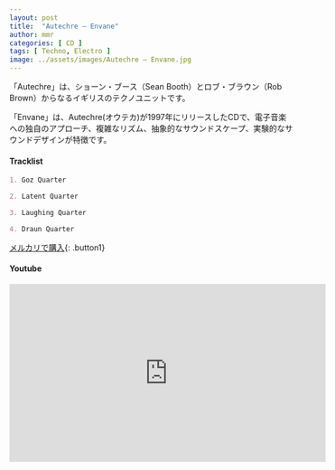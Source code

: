 ```yaml
---
layout: post
title:  "Autechre – Envane"
author: mmr
categories: [ CD ]
tags: [ Techno, Electro ]
image: ../assets/images/Autechre – Envane.jpg
---
```


「Autechre」は、ショーン・ブース（Sean Booth）とロブ・ブラウン（Rob Brown）からなるイギリスのテクノユニットです。

「Envane」は、Autechre(オウテカ)が1997年にリリースしたCDで、電子音楽への独自のアプローチ、複雑なリズム、抽象的なサウンドスケープ、実験的なサウンドデザインが特徴です。

#### Tracklist
```md
1. Goz Quarter

2. Latent Quarter

3. Laughing Quarter

4. Draun Quarter
```

[メルカリで購入](https://jp.mercari.com/item/m70361302879?afid=6142608987){: .button1}

#### Youtube
<iframe width="560" height="315" src="https://www.youtube.com/embed/K-og9vy8UE4?si=je_nerpGDUxJULxA" title="YouTube video player" frameborder="0" allow="accelerometer; autoplay; clipboard-write; encrypted-media; gyroscope; picture-in-picture; web-share" referrerpolicy="strict-origin-when-cross-origin" allowfullscreen></iframe>
